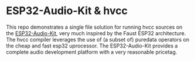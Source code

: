 # ESP32-Audio-Kit & hvcc

This repo demonstrates a single file solution for running hvcc sources on the [ESP32-Audio-Kit](https://nl.aliexpress.com/af/ESP32%25252dAudio%25252dKit.html), very much inspired by the Faust ESP32 architecture. The hvcc compiler leverages the use of (a subset of) puredata operators on the cheap and fast esp32 uprocessor. The ESP32-Audio-Kit provides a complete audio development platform with a very reasonable pricetag.
